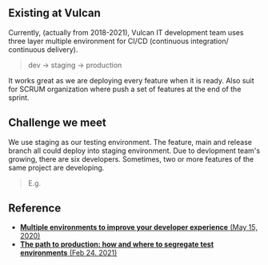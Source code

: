## Existing at Vulcan
Currently, (actually from 2018-2021), Vulcan IT development team uses three layer multiple environment for CI/CD (continuous integration/ continuous delivery).

> dev -> staging -> production

It works great as we are deploying every feature when it is ready. Also suit for SCRUM organization where push a set of features at the end of the sprint.


## Challenge we meet
We use staging as our testing environment. The feature, main and release branch all could deploy into staging environment. Due to devlopment team's growing, there are six developers. Sometimes, two or more features of the same project are developing.

> E.g.

## Reference
- [**Multiple environments to improve your developer experience** (May 15, 2020)](https://thomaspoignant.medium.com/multiple-environments-to-improve-your-developer-experience-727f72dc39da)
- [**The path to production: how and where to segregate test environments** (Feb 24. 2021)](https://circleci.com/blog/path-to-production-how-and-where-to-segregate-test-environments/)